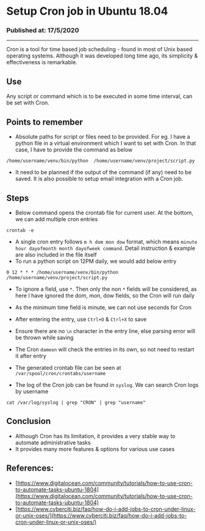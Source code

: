# Setup Cron job in Ubuntu 18.04
### Published at: 17/5/2020
---
Cron is a tool for time based job scheduling - found in most of Unix based operating systems. Although it was developed long time ago, its simplicity & effectiveness is remarkable.

## Use
Any script or command which is to be executed in some time interval, can be set with Cron.

## Points to remember
- Absolute paths for script or files need to be provided. For eg. I have a python file in a virtual environment which I want to set with Cron. In that case, I have to provide the command as below

```
/home/username/venv/bin/python  /home/username/venv/project/script.py
```
- It need to be planned if the output of the command (if any) need to be saved. It is also possible to setup email integration with a Cron job. 

## Steps
- Below command opens the crontab file for current user. At the bottom, we can add multiple cron entries
```
crontab -e
```
- A single cron entry follows `m h dom mon dow` format, which means `minute hour dayofmonth month dayofweek command`. Detail instruction & example are also included in the file itself
- To run a python script on 12PM daily, we would add below entry
```
0 12 * * * /home/username/venv/bin/python  /home/username/venv/project/script.py
```
- To ignore a field, use `*`. Then only the non `*` fields will be considered, as here I have ignored the dom, mon, dow fields, so the Cron will run daily
- As the minimum time field is minute, we can not use seconds for Cron
- After entering the entry, use `Ctrl+O` & `Ctrl+X` to save 
- Ensure there are no `\n` character in the entry line, else parsing error will be thrown while saving

- The Cron `dameon` will check the entries in its own, so not need to restart it after entry
- The generated crontab file can be seen at `/var/spool/cron/crontabs/username`
- The log of the Cron job can be found in `syslog`. We can search Cron logs by username
```
cat /var/log/syslog | grep "CRON" | grep "username"
``` 

## Conclusion
- Although Cron has its limitation, it provides a very stable way to automate administrative tasks
- It provides many more features & options for various use cases

## References:
- [https://www.digitalocean.com/community/tutorials/how-to-use-cron-to-automate-tasks-ubuntu-1804](https://www.digitalocean.com/community/tutorials/how-to-use-cron-to-automate-tasks-ubuntu-1804)
- [https://www.cyberciti.biz/faq/how-do-i-add-jobs-to-cron-under-linux-or-unix-oses/](https://www.cyberciti.biz/faq/how-do-i-add-jobs-to-cron-under-linux-or-unix-oses/)

